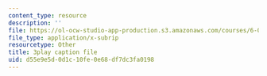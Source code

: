 ```yaml
---
content_type: resource
description: ''
file: https://ol-ocw-studio-app-production.s3.amazonaws.com/courses/6-042j-mathematics-for-computer-science-spring-2015/d55e9e5d0d1c10fe0e68df7dc3fa0198_yTrtVwKZkwU.srt
file_type: application/x-subrip
resourcetype: Other
title: 3play caption file
uid: d55e9e5d-0d1c-10fe-0e68-df7dc3fa0198
---
```

